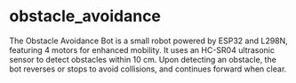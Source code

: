 # obstacle_avoidance
The Obstacle Avoidance Bot is a small robot powered by ESP32 and L298N, featuring 4 motors for enhanced mobility. It uses an HC-SR04 ultrasonic sensor to detect obstacles within 10 cm. Upon detecting an obstacle, the bot reverses or stops to avoid collisions, and continues forward when clear. 
